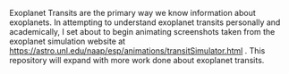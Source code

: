 Exoplanet Transits are the primary way we know information about exoplanets. 
In attempting to understand exoplanet transits personally and academically, I set about to begin animating screenshots taken from the exoplanet simulation website at https://astro.unl.edu/naap/esp/animations/transitSimulator.html .
This repository will expand with more work done about exoplanet transits.
